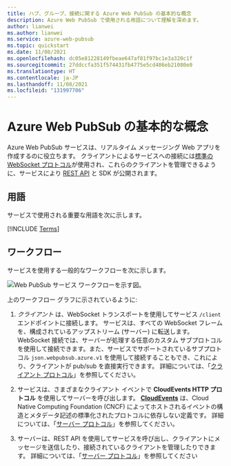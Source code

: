 ```yaml
---
title: ハブ、グループ、接続に関する Azure Web PubSub の基本的な概念
description: Azure Web PubSub で使用される用語について理解を深めます。
author: lianwei
ms.author: lianwei
ms.service: azure-web-pubsub
ms.topic: quickstart
ms.date: 11/08/2021
ms.openlocfilehash: dc05e81228149fbeae647af81f97bc1e3a320c1f
ms.sourcegitcommit: 27ddccfa351f574431fb4775e5cd486eb21080e0
ms.translationtype: HT
ms.contentlocale: ja-JP
ms.lasthandoff: 11/08/2021
ms.locfileid: "131997706"
---
```

# <a name="azure-web-pubsub-basic-concepts"></a>Azure Web PubSub の基本的な概念

Azure Web PubSub サービスは、リアルタイム メッセージング Web アプリを作成するのに役立ちます。 クライアントによるサービスへの接続には[標準の WebSocket プロトコル](https://datatracker.ietf.org/doc/html/rfc6455)が使用され、これらのクライアントを管理できるように、サービスにより [REST API](/rest/api/webpubsub) と SDK が公開されます。

## <a name="terms"></a>用語

サービスで使用される重要な用語を次に示します。

[!INCLUDE [Terms](includes/terms.md)]

## <a name="workflow"></a>ワークフロー

サービスを使用する一般的なワークフローを次に示します。

![Web PubSub サービス ワークフローを示す図。](./media/concept-service-internals/workflow.png)

上のワークフロー グラフに示されているように:

1. *クライアント* は、WebSocket トランスポートを使用してサービス `/client` エンドポイントに接続します。 サービスは、すべての WebSocket フレームを、構成されているアップストリーム (サーバー) に転送します。 WebSocket 接続では、サーバーが処理する任意のカスタム サブプロトコルを使用して接続できます。また、サービスでサポートされているサブプロトコル `json.webpubsub.azure.v1` を使用して接続することもでき、これにより、クライアントが pub/sub を直接実行できます。 詳細については、「[クライアント プロトコル](concept-service-internals.md#client_protocol)」を参照してください。

2. サービスは、さまざまなクライアント イベントで **CloudEvents HTTP プロトコル** を使用してサーバーを呼び出します。 [**CloudEvents**](https://github.com/cloudevents/spec/blob/v1.0.1/http-protocol-binding.md) は、Cloud Native Computing Foundation (CNCF) によってホストされるイベントの構造とメタデータ記述の標準化されたプロトコルに依存しない定義です。 詳細については、「[サーバー プロトコル](concept-service-internals.md#server_protocol)」を参照してください。

3. サーバーは、REST API を使用してサービスを呼び出し、クライアントにメッセージを送信したり、接続されているクライアントを管理したりできます。 詳細については、「[サーバー プロトコル](concept-service-internals.md#server_protocol)」を参照してください